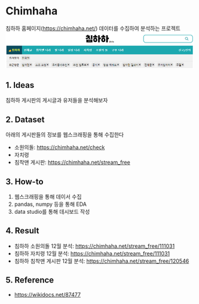 # Chimhaha
침하하 홈페이지(https://chimhaha.net/) 데이터를 수집하여 분석하는 프로젝트
![ex_screenshot](./chimhaha.png)

## 1. Ideas
침하하 게시판의 게시글과 유저들을 분석해보자


## 2. Dataset
아래의 게시판들의 정보를 웹스크래핑을 통해 수집한다
- 소원의돌: https://chimhaha.net/check
- 자치령
- 침착맨 게시판: https://chimhaha.net/stream_free


## 3. How-to
1. 웹스크래핑을 통해 데이서 수집
2. pandas, numpy 등을 통해 EDA
3. data studio를 통해 데시보드 작성

## 4. Result
- 침하하 소원의돌 12월 분석: https://chimhaha.net/stream_free/111031
- 침하하 자치령 12월 분석: https://chimhaha.net/stream_free/111031
- 침하하 침착맨 게시판 12월 분석: https://chimhaha.net/stream_free/120546

## 5. Reference
- https://wikidocs.net/87477